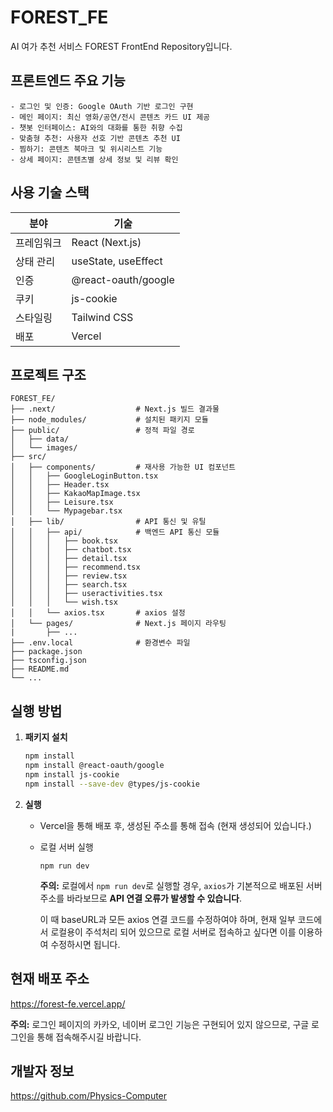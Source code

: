 # FOREST_FE
AI 여가 추천 서비스 FOREST FrontEnd Repository입니다.




## 프론트엔드 주요 기능
```
- 로그인 및 인증: Google OAuth 기반 로그인 구현
- 메인 페이지: 최신 영화/공연/전시 콘텐츠 카드 UI 제공
- 챗봇 인터페이스: AI와의 대화를 통한 취향 수집
- 맞춤형 추천: 사용자 선호 기반 콘텐츠 추천 UI
- 찜하기: 콘텐츠 북마크 및 위시리스트 기능
- 상세 페이지: 콘텐츠별 상세 정보 및 리뷰 확인
```


## 사용 기술 스택
| 분야       | 기술                              |
|------------|-----------------------------------|
| 프레임워크 | React (Next.js)                   |
| 상태 관리  | useState, useEffect               |
| 인증       | @react-oauth/google               |
| 쿠키       | js-cookie                         |
| 스타일링   | Tailwind CSS                      |
| 배포       | Vercel                            |



## 프로젝트 구조
```
FOREST_FE/
├── .next/                  # Next.js 빌드 결과물
├── node_modules/           # 설치된 패키지 모듈
├── public/                 # 정적 파일 경로
│   ├── data/
│   └── images/
├── src/
│   ├── components/         # 재사용 가능한 UI 컴포넌트
│   │   ├── GoogleLoginButton.tsx
│   │   ├── Header.tsx
│   │   ├── KakaoMapImage.tsx
│   │   ├── Leisure.tsx
│   │   └── Mypagebar.tsx
│   ├── lib/                # API 통신 및 유틸
│   │   ├── api/            # 백엔드 API 통신 모듈
│   │   │   ├── book.tsx
│   │   │   ├── chatbot.tsx
│   │   │   ├── detail.tsx
│   │   │   ├── recommend.tsx
│   │   │   ├── review.tsx
│   │   │   ├── search.tsx
│   │   │   ├── useractivities.tsx
│   │   │   └── wish.tsx
│   │   └── axios.tsx       # axios 설정
│   └── pages/              # Next.js 페이지 라우팅
|       ├── ...
├── .env.local              # 환경변수 파일
├── package.json
├── tsconfig.json
├── README.md 
└── ...
```


## 실행 방법
1. **패키지 설치**  
   ```bash
   npm install  
   npm install @react-oauth/google  
   npm install js-cookie  
   npm install --save-dev @types/js-cookie  

2. **실행**
   - Vercel을 통해 배포 후, 생성된 주소를 통해 접속 (현재 생성되어 있습니다.)

   - 로컬 서버 실행
      ```
      npm run dev
      ```
      **주의:** 로컬에서 `npm run dev`로 실행할 경우, `axios`가 기본적으로 배포된 서버 주소를 바라보므로 **API 연결 오류가 발생할 수 있습니다**.

     이 때 baseURL과 모든 axios 연결 코드를 수정하여야 하며, 현재 일부 코드에서 로컬용이 주석처리 되어 있으므로 로컬 서버로 접속하고 싶다면 이를 이용하여 수정하시면 됩니다. 



## 현재 배포 주소
https://forest-fe.vercel.app/

**주의:** 로그인 페이지의 카카오, 네이버 로그인 기능은 구현되어 있지 않으므로, 구글 로그인을 통해 접속해주시길 바랍니다. 


## 개발자 정보
https://github.com/Physics-Computer
